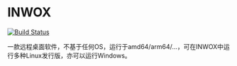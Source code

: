 # INWOX

[![Build Status](https://travis-ci.org/qvjp/INWOX.svg?branch=master)](https://travis-ci.org/qvjp/INWOX)

一款远程桌面软件，不基于任何OS，运行于amd64/arm64/...，可在INWOX中运行多种Linux发行版，亦可以运行Windows。

